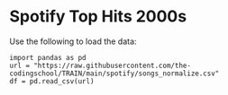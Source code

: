 # Spotify Top Hits 2000s

Use the following to load the data:
```
import pandas as pd
url = "https://raw.githubusercontent.com/the-codingschool/TRAIN/main/spotify/songs_normalize.csv"
df = pd.read_csv(url)
```